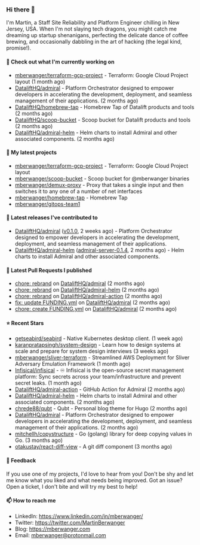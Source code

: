 ### Hi there 👋

I'm Martin, a Staff Site Reliability and Platform Engineer chilling in New Jersey, USA. When I'm not slaying tech dragons, you might catch me dreaming up startup shenanigans, perfecting the delicate dance of coffee brewing, and occasionally dabbling in the art of hacking (the legal kind, promise!). 

#### 👷 Check out what I'm currently working on

- [mberwanger/terraform-gcp-project](https://github.com/mberwanger/terraform-gcp-project) - Terraform: Google Cloud Project layout (1 month ago)
- [DataliftHQ/admiral](https://github.com/DataliftHQ/admiral) - Platform Orchestrator designed to empower developers in accelerating the development, deployment, and seamless management of their applications. (2 months ago)
- [DataliftHQ/homebrew-tap](https://github.com/DataliftHQ/homebrew-tap) - Homebrew Tap of Datalift products and tools (2 months ago)
- [DataliftHQ/scoop-bucket](https://github.com/DataliftHQ/scoop-bucket) - Scoop bucket for Datalift products and tools (2 months ago)
- [DataliftHQ/admiral-helm](https://github.com/DataliftHQ/admiral-helm) - Helm charts to install Admiral and other associated components. (2 months ago)

#### 🌱 My latest projects

- [mberwanger/terraform-gcp-project](https://github.com/mberwanger/terraform-gcp-project) - Terraform: Google Cloud Project layout
- [mberwanger/scoop-bucket](https://github.com/mberwanger/scoop-bucket) - Scoop bucket for @mberwanger binaries
- [mberwanger/demux-proxy](https://github.com/mberwanger/demux-proxy) - Proxy that takes a single input and then switches it to any one of a number of net interfaces
- [mberwanger/homebrew-tap](https://github.com/mberwanger/homebrew-tap) - Homebrew Tap
- [mberwanger/gitops-team1](https://github.com/mberwanger/gitops-team1)

#### 🔭 Latest releases I've contributed to

- [DataliftHQ/admiral](https://github.com/DataliftHQ/admiral) ([v0.1.0](https://github.com/DataliftHQ/admiral/releases/tag/v0.1.0), 2 weeks ago) - Platform Orchestrator designed to empower developers in accelerating the development, deployment, and seamless management of their applications.
- [DataliftHQ/admiral-helm](https://github.com/DataliftHQ/admiral-helm) ([admiral-server-0.1.4](https://github.com/DataliftHQ/admiral-helm/releases/tag/admiral-server-0.1.4), 2 months ago) - Helm charts to install Admiral and other associated components.

#### 🔨 Latest Pull Requests I published

- [chore: rebrand](https://github.com/DataliftHQ/admiral/pull/22) on [DataliftHQ/admiral](https://github.com/DataliftHQ/admiral) (2 months ago)
- [chore: rebrand](https://github.com/DataliftHQ/admiral-helm/pull/18) on [DataliftHQ/admiral-helm](https://github.com/DataliftHQ/admiral-helm) (2 months ago)
- [chore: rebrand](https://github.com/DataliftHQ/admiral-action/pull/5) on [DataliftHQ/admiral-action](https://github.com/DataliftHQ/admiral-action) (2 months ago)
- [fix: update FUNDING.yml](https://github.com/DataliftHQ/admiral/pull/21) on [DataliftHQ/admiral](https://github.com/DataliftHQ/admiral) (2 months ago)
- [chore: create FUNDING.yml](https://github.com/DataliftHQ/admiral/pull/20) on [DataliftHQ/admiral](https://github.com/DataliftHQ/admiral) (2 months ago)

#### ⭐ Recent Stars

- [getseabird/seabird](https://github.com/getseabird/seabird) - Native Kubernetes desktop client. (1 week ago)
- [karanpratapsingh/system-design](https://github.com/karanpratapsingh/system-design) - Learn how to design systems at scale and prepare for system design interviews (3 weeks ago)
- [mberwanger/sliver-terraform](https://github.com/mberwanger/sliver-terraform) - Streamlined AWS Deployment for Sliver Adversary Emulation Framework (1 month ago)
- [Infisical/infisical](https://github.com/Infisical/infisical) - ♾ Infisical is the open-source secret management platform: Sync secrets across your team/infrastructure and prevent secret leaks. (1 month ago)
- [DataliftHQ/admiral-action](https://github.com/DataliftHQ/admiral-action) - GitHub Action for Admiral (2 months ago)
- [DataliftHQ/admiral-helm](https://github.com/DataliftHQ/admiral-helm) - Helm charts to install Admiral and other associated components. (2 months ago)
- [chrede88/qubt](https://github.com/chrede88/qubt) - Qubt - Personal blog theme for Hugo (2 months ago)
- [DataliftHQ/admiral](https://github.com/DataliftHQ/admiral) - Platform Orchestrator designed to empower developers in accelerating the development, deployment, and seamless management of their applications. (2 months ago)
- [mitchellh/copystructure](https://github.com/mitchellh/copystructure) - Go (golang) library for deep copying values in Go. (3 months ago)
- [otakustay/react-diff-view](https://github.com/otakustay/react-diff-view) - A git diff component (3 months ago)

#### 💬 Feedback

If you use one of my projects, I'd love to hear from you! Don't be shy and let me know what you liked and what needs being improved. Got an issue? Open a ticket, I don't bite and will try my best to help!

#### 📫 How to reach me

- LinkedIn: https://www.linkedin.com/in/mberwanger/
- Twitter: https://twitter.com/MartinBerwanger
- Blog: https://mberwanger.com
- Email: mberwanger@protonmail.com
